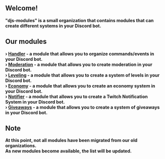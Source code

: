 ## Welcome!
<strong><p>"djs-modules" is a small organization that contains modules that can create different systems in your Discord bot.</p></strong>

## Our modules
<strong>› [Handler](https://github.com/djs-modules/handler) - a module that allows you to organize commands/events in your Discord bot.</strong> <br />
<strong>› [Moderation](https://github.com/djs-modules/moderation) - a module that allows you to create moderation in your Discord bot.</strong> <br />
<strong>› [Leveling](https://github.com/djs-modules/leveling) - a module that allows you to create a system of levels in your Discord bot.</strong> <br />
<strong>› [Economy](https://github.com/djs-modules/economy) - a module that allows you to create an economy system in your Discord bot.</strong> <br />
<strong>› [Notifier](https://github.com/djs-modules/notifier) - a module that allows you to create a Twitch Notification System in your Discord bot.</strong> <br />
<strong>› [Giveaways](https://github.com/djs-modules/giveaways) - a module that allows you to create a system of giveaways in your Discord bot.</strong> <br />

## Note
<strong>At this point, not all modules have been migrated from our old organizations.</strong> <br />
<strong>As new modules become available, the list will be updated.</strong>

